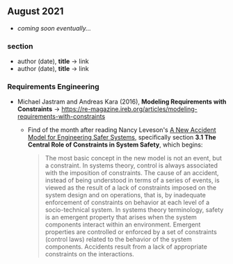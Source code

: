 ## August 2021

+ *coming soon eventually...*

### section

+ author (date), **title** &#8594; link
+ author (date), **title** &#8594; link

### Requirements Engineering

+ Michael Jastram and Andreas Kara (2016), **Modeling Requirements with Constraints** &#8594; https://re-magazine.ireb.org/articles/modeling-requirements-with-constraints
  + Find of the month after reading Nancy Leveson's [A New Accident Model for Engineering Safer Systems](http://sunnyday.mit.edu/accidents/safetyscience-single.pdf), specifically section **3.1 The Central Role of Constraints in System Safety**, which begins:

    > The most basic concept in the new model is not an event, but a constraint. In systems theory,
    control is always associated with the imposition of constraints. The cause of an accident, instead
    of being understood in terms of a series of events, is viewed as the result of a lack of constraints
    imposed on the system design and on operations, that is, by inadequate enforcement of constraints
    on behavior at each level of a socio-technical system. In systems theory terminology, safety is
    an emergent property that arises when the system components interact within an environment.
    Emergent properties are controlled or enforced by a set of constraints (control laws) related to the
    behavior of the system components. Accidents result from a lack of appropriate constraints on the
    interactions.
 
